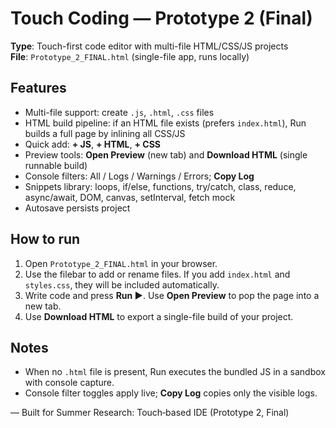 # Touch Coding — Prototype 2 (Final)

**Type**: Touch-first code editor with multi-file HTML/CSS/JS projects  
**File**: `Prototype_2_FINAL.html` (single-file app, runs locally)

## Features
- Multi-file support: create `.js`, `.html`, `.css` files
- HTML build pipeline: if an HTML file exists (prefers `index.html`), Run builds a full page by inlining all CSS/JS
- Quick add: **+ JS**, **+ HTML**, **+ CSS**
- Preview tools: **Open Preview** (new tab) and **Download HTML** (single runnable build)
- Console filters: All / Logs / Warnings / Errors; **Copy Log**
- Snippets library: loops, if/else, functions, try/catch, class, reduce, async/await, DOM, canvas, setInterval, fetch mock
- Autosave persists project

## How to run
1. Open `Prototype_2_FINAL.html` in your browser.
2. Use the filebar to add or rename files. If you add `index.html` and `styles.css`, they will be included automatically.
3. Write code and press **Run ▶**. Use **Open Preview** to pop the page into a new tab.
4. Use **Download HTML** to export a single-file build of your project.

## Notes
- When no `.html` file is present, Run executes the bundled JS in a sandbox with console capture.
- Console filter toggles apply live; **Copy Log** copies only the visible logs.

— Built for Summer Research: Touch‑based IDE (Prototype 2, Final)